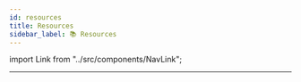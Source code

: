 ```yaml
---
id: resources
title: Resources
sidebar_label: 📚 Resources
---
```


import Link from "../src/components/NavLink";

<Link
    href="https://www.gatsbyjs.com/docs/"
    logo="/img/logo-gatsby.svg"
    name="Gatsby"
    text="Optimizes and organizes the project as a modern website"
/>

<Link
    href="https://create-react-app.dev/docs/getting-started"
    logo="/img/logo-cra.svg"
    name="Create React App"
    text="Optimizes and organizes the project as an application"
/>

<Link
    href="https://docs.netlify.com/"
    logo="/img/logo-netlify.svg"
    name="Netlify"
    text="Collects and publishes the project"
/>

---

